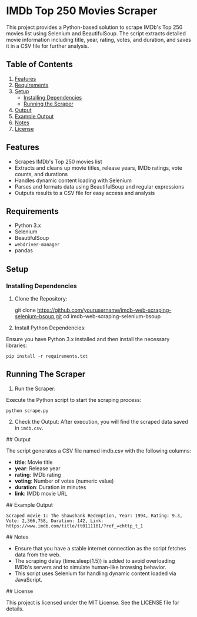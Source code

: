 # IMDb Top 250 Movies Scraper

This project provides a Python-based solution to scrape IMDb's Top 250 movies list using Selenium and BeautifulSoup. The script extracts detailed movie information including title, year, rating, votes, and duration, and saves it in a CSV file for further analysis.

## Table of Contents

1. [Features](#features)
2. [Requirements](#requirements)
3. [Setup](#setup)
   - [Installing Dependencies](#installing-dependencies)
   - [Running the Scraper](#running-the-scraper)
4. [Output](#output)
5. [Example Output](#example-output)
6. [Notes](#notes)
7. [License](#license)

## Features

- Scrapes IMDb's Top 250 movies list
- Extracts and cleans up movie titles, release years, IMDb ratings, vote counts, and durations
- Handles dynamic content loading with Selenium
- Parses and formats data using BeautifulSoup and regular expressions
- Outputs results to a CSV file for easy access and analysis

## Requirements

- Python 3.x
- Selenium
- BeautifulSoup
- `webdriver-manager`
- pandas

## Setup

### Installing Dependencies

1. Clone the Repository:

    git clone https://github.com/yourusername/imdb-web-scraping-selenium-bsoup.git
    cd imdb-web-scraping-selenium-bsoup

2. Install Python Dependencies:

Ensure you have Python 3.x installed and then install the necessary libraries:

    pip install -r requirements.txt

## Running The Scraper

1. Run the Scraper:

Execute the Python script to start the scraping process:

    python scrape.py

2. Check the Output:
After execution, you will find the scraped data saved in `imdb.csv`.

## Output

The script generates a CSV file named imdb.csv with the following columns:

- **title**: Movie title
- **year**: Release year
- **rating**: IMDb rating
- **voting**: Number of votes (numeric value)
- **duration**: Duration in minutes
- **link**: IMDb movie URL

## Example Output

    Scraped movie 1: The Shawshank Redemption, Year: 1994, Rating: 9.3, Vote: 2,366,758, Duration: 142, Link: https://www.imdb.com/title/tt0111161/?ref_=chttp_t_1

## Notes

- Ensure that you have a stable internet connection as the script fetches data from the web.
- The scraping delay (time.sleep(1.5)) is added to avoid overloading IMDb's servers and to simulate human-like browsing behavior.
- This script uses Selenium for handling dynamic content loaded via JavaScript.

## License

This project is licensed under the MIT License. See the LICENSE file for details.



